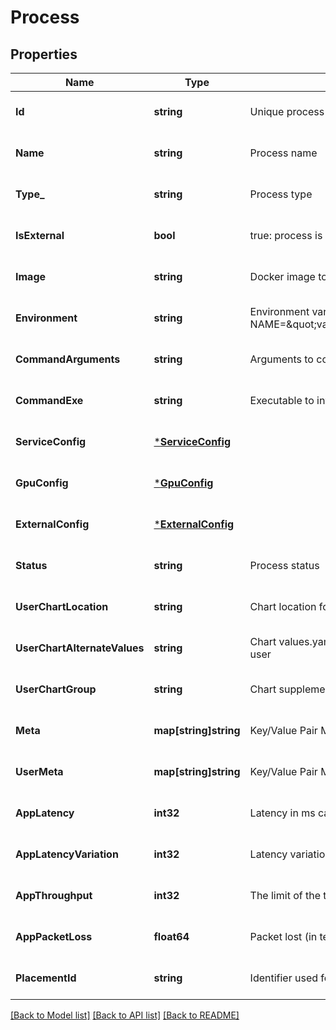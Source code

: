 # Process

## Properties
Name | Type | Description | Notes
------------ | ------------- | ------------- | -------------
**Id** | **string** | Unique process ID | [optional] [default to null]
**Name** | **string** | Process name | [optional] [default to null]
**Type_** | **string** | Process type | [optional] [default to null]
**IsExternal** | **bool** | true: process is external to MEEP false: process is internal to MEEP | [optional] [default to null]
**Image** | **string** | Docker image to deploy inside MEEP | [optional] [default to null]
**Environment** | **string** | Environment variables using the format NAME&#x3D;\&quot;value\&quot;,NAME&#x3D;\&quot;value\&quot;,NAME&#x3D;\&quot;value\&quot; | [optional] [default to null]
**CommandArguments** | **string** | Arguments to command executable | [optional] [default to null]
**CommandExe** | **string** | Executable to invoke at container start up | [optional] [default to null]
**ServiceConfig** | [***ServiceConfig**](ServiceConfig.md) |  | [optional] [default to null]
**GpuConfig** | [***GpuConfig**](GpuConfig.md) |  | [optional] [default to null]
**ExternalConfig** | [***ExternalConfig**](ExternalConfig.md) |  | [optional] [default to null]
**Status** | **string** | Process status | [optional] [default to null]
**UserChartLocation** | **string** | Chart location for the deployment of the chart provided by the user | [optional] [default to null]
**UserChartAlternateValues** | **string** | Chart values.yaml file location for the deployment of the chart provided by the user | [optional] [default to null]
**UserChartGroup** | **string** | Chart supplemental information related to the group (service) | [optional] [default to null]
**Meta** | **map[string]string** | Key/Value Pair Map (string, string) | [optional] [default to null]
**UserMeta** | **map[string]string** | Key/Value Pair Map (string, string) | [optional] [default to null]
**AppLatency** | **int32** | Latency in ms caused by the application | [optional] [default to null]
**AppLatencyVariation** | **int32** | Latency variation in ms caused by the application | [optional] [default to null]
**AppThroughput** | **int32** | The limit of the traffic supported by the application | [optional] [default to null]
**AppPacketLoss** | **float64** | Packet lost (in terms of percentage) caused by the application | [optional] [default to null]
**PlacementId** | **string** | Identifier used for process placement in AdvantEDGE cluster | [optional] [default to null]

[[Back to Model list]](../README.md#documentation-for-models) [[Back to API list]](../README.md#documentation-for-api-endpoints) [[Back to README]](../README.md)


